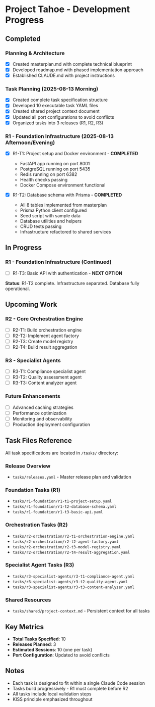 # Project Tahoe - Development Progress

## Completed
### Planning & Architecture
- [x] Created masterplan.md with complete technical blueprint
- [x] Developed roadmap.md with phased implementation approach
- [x] Established CLAUDE.md with project instructions

### Task Planning (2025-08-13 Morning)
- [x] Created complete task specification structure
- [x] Developed 10 executable task YAML files
- [x] Created shared project context document
- [x] Updated all port configurations to avoid conflicts
- [x] Organized tasks into 3 releases (R1, R2, R3)

### R1 - Foundation Infrastructure (2025-08-13 Afternoon/Evening)
- [x] R1-T1: Project setup and Docker environment - **COMPLETED**
  - FastAPI app running on port 8001
  - PostgreSQL running on port 5435
  - Redis running on port 6382
  - Health checks passing
  - Docker Compose environment functional

- [x] R1-T2: Database schema with Prisma - **COMPLETED**
  - All 8 tables implemented from masterplan
  - Prisma Python client configured
  - Seed script with sample data
  - Database utilities and helpers
  - CRUD tests passing
  - Infrastructure refactored to shared services

## In Progress
### R1 - Foundation Infrastructure (Continued)
- [ ] R1-T3: Basic API with authentication - **NEXT OPTION**

**Status**: R1-T2 complete. Infrastructure separated. Database fully operational.

## Upcoming Work
### R2 - Core Orchestration Engine
- [ ] R2-T1: Build orchestration engine
- [ ] R2-T2: Implement agent factory
- [ ] R2-T3: Create model registry
- [ ] R2-T4: Build result aggregation

### R3 - Specialist Agents
- [ ] R3-T1: Compliance specialist agent
- [ ] R3-T2: Quality assessment agent
- [ ] R3-T3: Content analyzer agent

### Future Enhancements
- [ ] Advanced caching strategies
- [ ] Performance optimization
- [ ] Monitoring and observability
- [ ] Production deployment configuration

## Task Files Reference
All task specifications are located in `/tasks/` directory:

### Release Overview
- `tasks/releases.yaml` - Master release plan and validation

### Foundation Tasks (R1)
- `tasks/r1-foundation/r1-t1-project-setup.yaml`
- `tasks/r1-foundation/r1-t2-database-schema.yaml`
- `tasks/r1-foundation/r1-t3-basic-api.yaml`

### Orchestration Tasks (R2)
- `tasks/r2-orchestration/r2-t1-orchestration-engine.yaml`
- `tasks/r2-orchestration/r2-t2-agent-factory.yaml`
- `tasks/r2-orchestration/r2-t3-model-registry.yaml`
- `tasks/r2-orchestration/r2-t4-result-aggregation.yaml`

### Specialist Agent Tasks (R3)
- `tasks/r3-specialist-agents/r3-t1-compliance-agent.yaml`
- `tasks/r3-specialist-agents/r3-t2-quality-agent.yaml`
- `tasks/r3-specialist-agents/r3-t3-content-analyzer.yaml`

### Shared Resources
- `tasks/shared/project-context.md` - Persistent context for all tasks

## Key Metrics
- **Total Tasks Specified**: 10
- **Releases Planned**: 3
- **Estimated Sessions**: 10 (one per task)
- **Port Configuration**: Updated to avoid conflicts

## Notes
- Each task is designed to fit within a single Claude Code session
- Tasks build progressively - R1 must complete before R2
- All tasks include local validation steps
- KISS principle emphasized throughout